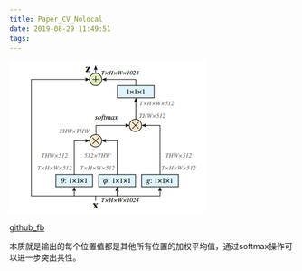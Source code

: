 ```yaml
---
title: Paper_CV_Nolocal
date: 2019-08-29 11:49:51
tags:
---
```


![1567051217525](Paper-CV-Nolocal/1567051217525.png)

[github_fb](https://github.com/facebookresearch/video-nonlocal-net?utm_source=mybridge&utm_medium=blog&utm_campaign=read_more)

本质就是输出的每个位置值都是其他所有位置的加权平均值，通过softmax操作可以进一步突出共性。

<!-- more -->